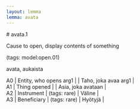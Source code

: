 ```yaml
---
layout: lemma
lemma: avata
---
```


<div class="sense">
# <span class="sensename">avata.1</span>

<span class="description">Cause to open, display contents of something</span>

(tags: model:open.01)

<span class="description">avata, aukaista</span>

A0 | Entity, who opens arg1 |   | Taho, joka avaa arg1 |  
A1 | Thing opened |   | Asia, joka avataan |  
A2 | Instrument | (tags: rare) | Väline |  
A3 | Beneficiary | (tags: rare) | Hyötyjä |  

</div>

